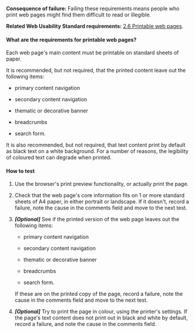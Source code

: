 
**Consequence of failure:** Failing these requirements means people who print web pages might find them difficult to read or illegible.

**Related Web Usability Standard requirements:** [2.6 Printable web pages](https://webtoolkit.govt.nz/standards/web-usability-standard/#printable).

<div class="details" markdown="1">

#### What are the requirements for printable web pages?

Each web page's main content must be printable on standard sheets of paper. 

It is recommended, but not required, that the printed content leave out the following items: 

* primary content navigation

* secondary content navigation

* thematic or decorative banner

* breadcrumbs

* search form. 

It is also recommended, but not required, that text content print by default as black text on a white background. For a number of reasons, the legibility of coloured text can degrade when printed.

</div>

#### How to test

1. Use the browser's print preview functionality, or actually print the page.

2. Check that the web page's core information fits on 1 or more standard sheets of A4 paper, in either portrait or landscape. If it doesn't, record a failure, note the cause in the comments field and move to the next test.

3. **_[Optional]_** See if the printed version of the web page leaves out the following items:

	* primary content navigation

	* secondary content navigation

	* thematic or decorative banner

	* breadcrumbs

	* search form.

	If these are on the printed copy of the page, record a failure, note the cause in the comments field and move to the next test.

4. **_[Optional]_** Try to print the page in colour, using the printer's settings. If the page's text content does not print out in black and white by default, record a failure, and note the cause in the comments field.

